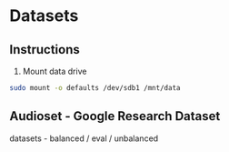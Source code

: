 # Datasets

## Instructions

1. Mount data drive

```sh
sudo mount -o defaults /dev/sdb1 /mnt/data
```

## Audioset - Google Research Dataset

datasets - balanced / eval / unbalanced
